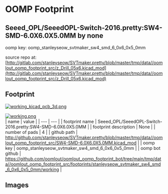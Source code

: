 # OOMP Footprint  
## Seeed_OPL/SeeedOPL-Switch-2016.pretty:SW4-SMD-6.0X6.0X5.0MM  by none  
  
oomp key: oomp_stanleyseow_svtmaker_sw4_smd_6_0x6_0x5_0mm  
  
source repo at: [http://gitlab.com/stanleyseow/SVTmaker.pretty/blob/master/tmp/data//oomlout_oomp_footprint_src/z_Drill_05x6.kicad_mod](http://gitlab.com/stanleyseow/SVTmaker.pretty/blob/master/tmp/data//oomlout_oomp_footprint_src/z_Drill_05x6.kicad_mod)  
## Footprint  
  
[![working_kicad_pcb_3d.png](working_kicad_pcb_3d_600.png)](working_kicad_pcb_3d.png)  
  
[![working.png](working_600.png)](working.png)  
| name | value | 
| --- | --- | 
| footprint name | Seeed_OPL/SeeedOPL-Switch-2016.pretty:SW4-SMD-6.0X6.0X5.0MM | 
| footprint description | None | 
| number of pads | 4 | 
| github path | http://github.com/stanleyseow/SVTmaker.pretty/blob/master/tmp/data//oomlout_oomp_footprint_src/SW4-SMD-6.0X6.0X5.0MM.kicad_mod | 
| oomp key | oomp_stanleyseow_svtmaker_sw4_smd_6_0x6_0x5_0mm | 
| oomp bot github | https://github.com/oomlout/oomlout_oomp_footprint_bot/tree/main/tmp/data//oomlout_oomp_footprint_src/footprints/stanleyseow_svtmaker_sw4_smd_6_0x6_0x5_0mm/working | 
## Images  
